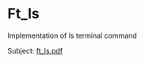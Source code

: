# Ft_ls
Implementation of ls terminal command

Subject: [ft_ls.pdf](https://github.com/Julsy/Ft_ls/files/778944/ft_ls.en.pdf)
